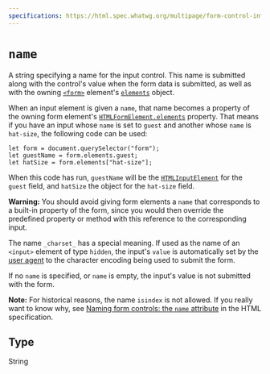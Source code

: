 ```yaml
---
specifications: https://html.spec.whatwg.org/multipage/form-control-infrastructure.html#attr-fe-name
---
```

# `name`

A string specifying a name for the input control. This name is submitted along with the control's value when the form data is submitted, as well as with the owning [`<form>`](/en-US/docs/Web/HTML/Element/form) element's [`elements`](/en-US/docs/Web/API/HTMLFormElement/elements) object.

When an input element is given a `name`, that name becomes a property of the owning form element's [`HTMLFormElement.elements`](/en-US/docs/Web/API/HTMLFormElement/elements) property. That means if you have an input whose `name` is set to `guest` and another whose `name` is `hat-size`, the following code can be used:

    let form = document.querySelector("form");
    let guestName = form.elements.guest;
    let hatSize = form.elements["hat-size"];

When this code has run, `guestName` will be the [`HTMLInputElement`](/en-US/docs/Web/API/HTMLInputElement) for the `guest` field, and `hatSize` the object for the `hat-size` field.

**Warning:** You should avoid giving form elements a `name` that corresponds to a built-in property of the form, since you would then override the predefined property or method with this reference to the corresponding input.

The name `_charset_` has a special meaning. If used as the name of an `<input>` element of type `hidden`, the input's `value` is automatically set by the [user agent](/en-US/docs/Glossary/user_agent) to the character encoding being used to submit the form.

If no `name` is specified, or `name` is empty, the input's value is not submitted with the form.

**Note:** For historical reasons, the name `isindex` is not allowed. If you really want to know why, see [Naming form controls: the `name` attribute](https://html.spec.whatwg.org/multipage/form-control-infrastructure.html#attr-fe-name) in the HTML specification.

## Type

String
